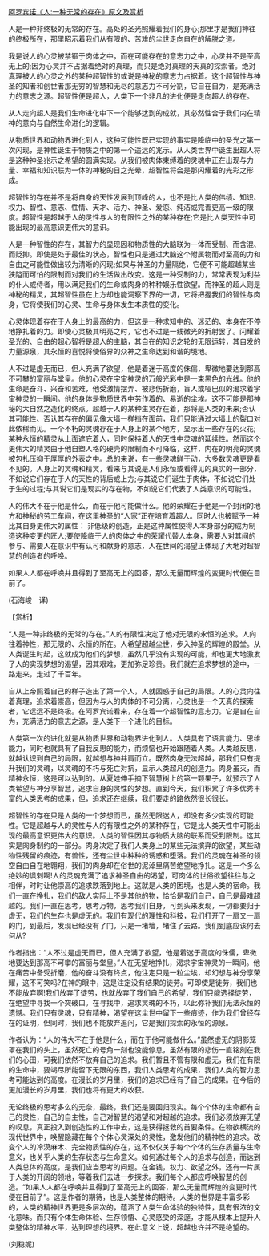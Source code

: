 [阿罗宾诺《人:一种无常的存在》原文及赏析](https://www.vrrw.net/wx/12505.html)

人是一种非终极的无常的存在。高处的圣光照耀着我们的身心;那里才是我们神往的终极所在，那里昭示着我们从有限的、苦难的尘世走向自在的解脱之道。

我是说人的心灵被禁锢于肉体之中，而在可能存在的意志力之中，心灵并不是至高无上的;因为心灵并不占据着绝对的真理，而只是绝对真理的天真的探索者。绝对真理被人的心灵之外的某种超智性的或说是神秘的意志力占据着。这个超智性与神圣的知者和创世者那无穷的智慧和无尽的意志力不可分割，它自在自为，是充满活力的意志之源。超智性便是超人，人类下一个非凡的进化便是走向超人的存在。

从人走向超人是我们生命进化中下一个能够达到的成就，其必然性合于我们内在精神的意向与自然生命进化的逻辑。

从物质世界和动物界进化到人，这种可能性既已实现的事实是降临中的圣光之第一次闪现，是神性诞生于物质之中的第一个遥远的兆示。从人类世界中诞生出超人将是这种神圣兆示之希望的圆满实现。从我们被肉体束缚着的灵魂中正在出现与力量、幸福和知识联为一体的神秘的日之光晕，超智性将会是那闪耀着的光彩之形成。

超智性的存在并不是将自身的天性发展到顶峰的人，也不是比人类的伟绩、知识、权力、智性、意志、性情、天才、活力、神圣、爱恋、纯洁或完善更高一级的限度。超智性是超越于人的灵性与人的有限性之外的某种存在;它是比人类天性中可能出现的最高意识更伟大的意识。



人是一种智性的存在，其智力的显现因和物质性的大脑联为一体而受制、而含混、而贬抑。即使是处于最佳的状态，智性也只是通过大脑这个附属物而对至高的力和自由之可能性做出较为清晰的闪现;如果与神圣的力量隔绝，它便不可能超越某些狭隘而可怕的限制而对我们的生活做出改变。这是一种受制的力，常常表现为利益的仆人或侍者，用以满足我们的生命或肉身的种种娱乐性欲望。而神圣的超人则是神秘的精灵，其超智性虽在上方却也能洞察下界的一切，它将把握我们的智性与肉身，它将使我们的心灵、生命与身体发生本质性的变化。

心灵体现着存在于人身上的最高的力，但这是一种求知中的、迷茫的、本身在不停地挣扎着的力。即使心灵极其明亮之时，它也不过是一线微光的折射罢了。闪耀着圣光的、自由的超心智将是超人的主脑，其自在的知识之轮的无限运转，其自发的力量源泉，其永恒的喜悦将使俗界的众神之生命达到和谐的境地。

人不过是虚无而已，但人充满了欲望，他是着迷于高度的侏儒，卑微地要达到那高不可攀的富丽与堂皇。他的心灵在宇宙神灵的万般光彩中是一束黑色的光线。他的生命是奋斗、兴奋和苦难，他受激情摆弄、被悲伤折磨，盲人或哑巴似的渴求着宇宙神灵的一瞬间。他的身体是物质世界中劳作着的、易逝的尘埃。这不可能是那神秘的大自然之造化的终点。超越于人的某种生灵存在着，那将是人类的未来;否认其可能性、否认其存在的偏见像大墙一样挡在面前，我们只能通过大墙上的裂口对此依稀而见。一个不朽的灵魂存在于人身上的某个地方，显示出一些存在的火花;某种永恒的精灵从上面遮庇着人，同时保持着人的天性中灵魂的延续性。然而这个更伟大的精灵由于他自塑人格的硬壳的限制而不可降临，这样，内在的明亮的灵魂被包扎压抑于厚厚的外表之中。总的来说，有一些灵魂鲜于动，大多数灵魂更是看不见的。人身上的灵魂和精灵，看来与其说是人们永恒或看得见的真实的一部分，不如说它们存在于人的天性的背后或上方;与其说它们诞生于肉体，不如说它们处于生的过程;与其说它们是现实的存在物，不如说它们代表了人类意识的可能性。

人的伟大不在于他是什么，而在于他可能做什么。他的荣耀在于他是一个封闭的地方和神秘的劳工车间，在这里神圣的“人家”正在培育着超人。同时人也被赋予一种比其自身更伟大的属性： 非低级的创造，正是这种属性使得人本身部分的成为制造这种变更的匠人;要使降临于人的肉体之中的荣耀代替人本身，需要人对其间的参与、需要人在意识中有认可和献身的意志，人在世间的渴望正体现了大地对超智慧的创造者的呼唤。

如果人人都在呼唤并且得到了至高无上的回答，那么无量而辉煌的变更时代便在目前了。

(石海峻　译)

【赏析】

“人是一种非终极的无常的存在。”人的有限性决定了他对无限的永恒的追求。人向往着神性，那无限的、永恒的所在。人希望超越尘世，步入神圣的辉煌的殿堂。从人类诞生时起，这就成为他们的梦想，虽然几乎没有实现的可能，却也更大地激发了人的实现梦想的渴望，因其艰难，更加弥足珍贵。我们就在追求梦想的途中，一路走来，走过了千百年。

自从上帝照着自己的样子造出了第一个人，人就困惑于自己的局限。人的心灵向往着真理，追求着崇高，但因为与人的肉体的不可分离，心灵也是一个天真的探索者，它远远不是终极。在阿罗宾诺看来，存在着一个超智性的意志力。它是自在自为，充满活力的意志之源，是人类下一个进化的目标。

人类第一次的进化就是从物质世界和动物界进化到人。人类具有了语言能力、思维能力，同时也就具有了自我反思的能力，而烦恼也开始跟随着人类。人类越反思，就越认识到自己的局限，就越想与神并肩而立。既然肉身无法超越，那我们只有提升我们的灵魂，以灵魂的不朽与死亡对抗，显示人类超凡的创造力。肉身虽灭，而精神永恒，这是可以达到的。从夏娃伸手摘下智慧树上的第一颗果子，就预示了人类希望与神分享智慧，追求自身的灵性的梦想。直到今天，我们积累了许多优秀丰富的人类思考的成果，但，追求还在继续，我们要走的路依然很长很长。

超智性的存在只是人类的一个梦想而已，虽然无限迷人，却没有多少实现的可能性。它是超越与人的灵性与人的有限性之外的某种存在，它是比人类天性中可能出现的最高意识更伟大的意识。人类的智性因其与物质大脑的联系而受到限制。这其实是肉身制约的一部分。肉身决定了我们人类身上的某些无法摈弃的欲望，某些动物性残留的痕迹，有兽性，还有尘世中种种的诱惑和堕落。我们的灵魂在神圣的领空自由自在地翱翔，我们的肉身却在俗世的泥淖里痛苦绝望地挣扎。这是一个多么绝妙的讽刺啊!人的灵魂充满了追求神圣自由的渴望，可肉体的世俗欲望往往与之相伴，时时让他崇高的追求跌落到地上。这就是人类的困境，也是人类的宿命。我们一直在挣扎，我们的敌人实际上不是其他的物，恰恰是我们自己，自己是最难超越的。我们一直在思考，思考万物，思考我们自身，可到头来发现，一切都要归于虚无，我们的生存也是虚无的。我们有现代的理性和科技，我们打开了一扇又一扇的门，到最后，发现已经没有了门，只是一堵墙，堵住了去路。我们到底应该何去何从?

作者指出：“人不过是虚无而已，但人充满了欲望，他是着迷于高度的侏儒，卑微地要达到那高不可攀的富丽与堂皇。”人在无望地挣扎，渴求宇宙神灵的一瞬间。他在痛苦中备受折磨，他的奋斗没有终点，他注定只是一粒尘埃，却幻想与神分享荣耀，这不可笑吗?在神的眼中，这是注定没有结果的徒劳。可即使是徒劳，我们也不能放弃啊!我们放弃了徒劳，也就放弃了我们自己的希望，我们只能选择徒劳，在绝望中寻找一个突破口。在寻找中，追求灵魂的不朽，以此弥补我们无法永恒的遗憾。我们只有灵魂，只有精神，渴望在这尘世中留下一些痕迹，作为我们曾经存在的证明，但同时，我们也不能放弃追问，它是我们探索的永恒的源泉。

作者认为：“人的伟大不在于他是什么，而在于他可能做什么。”虽然虚无的阴影笼罩在我们的头上，虽然死亡的号角一刻也没能停息，虽然有限的悲伤一直铭刻在我们的心田，可我们依然不放弃自己的追求。我们暂且不管有限和虚无，我们在有限的生命中，要竭尽所能留下无限的东西，我们人类思考的成果，我们人类的智力思考可能达到的高度。在漫长的岁月里，我们的追求已经有了自己的成果。在今后的更加漫长的岁月里，我们也将有更大的收获。

无论终极的思考多么的无奈，最终，我们还是要回归现实。每个个体的生命都有自己的灵性，自己的自主性，自己对智慧的渴望和对超越的追求。我们必须放弃无望的叹息，真正投入到创造性的工作中去，这是获得拯救的首要条件。在物欲横流的现代世界中，唤醒隐藏在每个个体心灵深处的灵性，激发他们的精神性的追求。改变个人的冷漠麻木、完全物质性的存在，这不仅仅关乎每个个体的生存质量与生命意义，也关乎人类的生存状态与生命意义。如何通过每个人的追求与创造，而达到人类总体的高度，是我们应当思考的问题。在金钱，权力、欲望之外，还有一片属于人类的开阔的领地，等着我们去进一步探求。我们每个人都应呼唤智慧的创造。“如果人人都在呼唤并且得到了至高无上的回答，那么无量而辉煌的变更时代便在目前了”。这是作者的期待，也是人类整体的期待。人类的世界是丰富多彩的，人类的精神世界更是多层次的，蕴涵了人类生命体验的独特性，具有很浓的文化意味。而只有个体生命体验、生存领悟、心灵感受的深邃，才能从根本上提升人类整体的精神水平，达到理想的境界。在此意义上说，超越也许并不是绝望的。

(刘稳妮)

